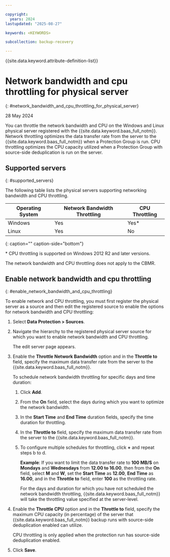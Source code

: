 ```yaml
---

copyright:
  years: 2024
lastupdated: "2025-08-27"

keywords: <KEYWORDS>

subcollection: backup-recovery

---
```


{{site.data.keyword.attribute-definition-list}}

# Network bandwidth and cpu throttling for physical server
{: #network_bandwidth_and_cpu_throttling_for_physical_server}

28 May 2024

You can throttle the network bandwidth and CPU on the Windows and Linux physical server registered with the {{site.data.keyword.baas_full_notm}}. Network throttling optimizes the data transfer rate from the server to the {{site.data.keyword.baas_full_notm}} when a Protection Group is run. CPU throttling optimizes the CPU capacity utilized when a Protection Group with source-side deduplication is run on the server.

## Supported servers
{: #supported_servers}

The following table lists the physical servers supporting networking bandwidth and CPU throttling.


| Operating System | Network Bandwidth Throttling | CPU Throttling |
| --- | --- | --- |
| Windows | Yes | Yes\* |
| Linux | Yes | No  |
{: caption="" caption-side="bottom"}

\* CPU throttling is supported on Windows 2012 R2 and later versions.

The network bandwidth and CPU throttling does not apply to the CBMR.

## Enable network bandwidth and cpu throttling
{: #enable_network_bandwidth_and_cpu_throttling}

To enable network and CPU throttling, you must first register the physical server as a source and then edit the registered source to enable the options for network bandwidth and CPU throttling:

1. Select **Data Protection > Sources**.
2. Navigate the hierarchy to the registered physical server source for which you want to enable network bandwidth and CPU throttling.

    The edit server page appears.

3. Enable the **Throttle Network Bandwidth** option and in the **Throttle to** field, specify the maximum data transfer rate from the server to the {{site.data.keyword.baas_full_notm}}.

    To schedule network bandwidth throttling for specific days and time duration:

    1. Click **Add**.

    2. From the **On** field, select the days during which you want to optimize the network bandwidth.

    3. In the **Start Time** and **End Time** duration fields, specify the time duration for throttling.

    4. In the **Throttle to** field, specify the maximum data transfer rate from the server to the {{site.data.keyword.baas_full_notm}}.

    5. To configure multiple schedules for throttling, click **+** and repeat steps b to d.

        **Example**: If you want to limit the data transfer rate to **100 MB/S** on **Mondays** and **Wednesdays** from **12.00 to 16.00**, then from the **On** field, select **M** and **W**, set the **Start Time** as **12.00**, **End Time** as **16.00**, and in the **Throttle to** field, enter **100** as the throttling rate.

        For the days and duration for which you have not scheduled the network bandwidth throttling, {{site.data.keyword.baas_full_notm}} will take the throttling value specified at the server-level.

4. Enable the **Throttle CPU** option and in the **Throttle to** field, specify the maximum CPU capacity (in percentage) of the server that {{site.data.keyword.baas_full_notm}} backup runs with source-side deduplication enabled can utilize.

    CPU throttling is only applied when the protection run has source-side deduplication enabled.

5. Click **Save**.

